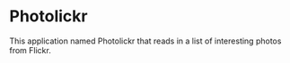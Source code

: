 # Photolickr
This application named Photolickr that reads in a list of interesting photos from Flickr. 
